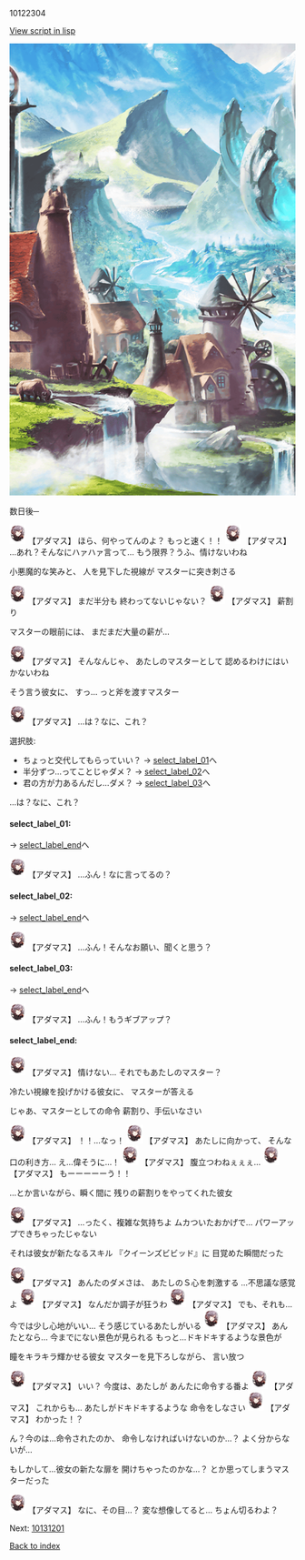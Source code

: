 10122304

[View script in lisp](../scripts/10122304.txt)

![foot_mountain_village.png](../images/backgrounds/foot_mountain_village.png)

数日後─

<img src="../images/units/101221.png" alt="101221.png" height="34"/>
【アダマス】
ほら、何やってんのよ？
もっと速く！！

<img src="../images/units/101221.png" alt="101221.png" height="34"/>
【アダマス】
…あれ？そんなにハァハァ言って…
もう限界？うふ、情けないわね

小悪魔的な笑みと、
人を見下した視線が
マスターに突き刺さる

<img src="../images/units/101221.png" alt="101221.png" height="34"/>
【アダマス】
まだ半分も
終わってないじゃない？

<img src="../images/units/101221.png" alt="101221.png" height="34"/>
【アダマス】
薪割り

マスターの眼前には、
まだまだ大量の薪が…

<img src="../images/units/101221.png" alt="101221.png" height="34"/>
【アダマス】
そんなんじゃ、
あたしのマスターとして
認めるわけにはいかないわね

そう言う彼女に、
すっ…
っと斧を渡すマスター

<img src="../images/units/101221.png" alt="101221.png" height="34"/>
【アダマス】
…は？なに、これ？

選択肢:
- ちょっと交代してもらっていい？ → [select_label_01](#select_label_01)へ
- 半分ずつ…ってことじゃダメ？ → [select_label_02](#select_label_02)へ
- 君の方が力あるんだし…ダメ？ → [select_label_03](#select_label_03)へ

…は？なに、これ？

#### select_label_01:
 → [select_label_end](#select_label_end)へ

<img src="../images/units/101221.png" alt="101221.png" height="34"/>
【アダマス】
…ふん！なに言ってるの？

#### select_label_02:
 → [select_label_end](#select_label_end)へ

<img src="../images/units/101221.png" alt="101221.png" height="34"/>
【アダマス】
…ふん！そんなお願い、聞くと思う？

#### select_label_03:
 → [select_label_end](#select_label_end)へ

<img src="../images/units/101221.png" alt="101221.png" height="34"/>
【アダマス】
…ふん！もうギブアップ？

#### select_label_end:

<img src="../images/units/101221.png" alt="101221.png" height="34"/>
【アダマス】
情けない…
それでもあたしのマスター？

冷たい視線を投げかける彼女に、
マスターが答える

じゃあ、マスターとしての命令
薪割り、手伝いなさい

<img src="../images/units/101221.png" alt="101221.png" height="34"/>
【アダマス】
！！…なっ！

<img src="../images/units/101221.png" alt="101221.png" height="34"/>
【アダマス】
あたしに向かって、
そんな口の利き方…
え…偉そうに…！

<img src="../images/units/101221.png" alt="101221.png" height="34"/>
【アダマス】
腹立つわねぇぇぇ…

<img src="../images/units/101221.png" alt="101221.png" height="34"/>
【アダマス】
もーーーーーう！！

…とか言いながら、瞬く間に
残りの薪割りをやってくれた彼女

<img src="../images/units/101221.png" alt="101221.png" height="34"/>
【アダマス】
…ったく、複雑な気持ちよ
ムカついたおかげで…
パワーアップできちゃったじゃない

それは彼女が新たなるスキル
『クイーンズビビッド』に
目覚めた瞬間だった

<img src="../images/units/101221.png" alt="101221.png" height="34"/>
【アダマス】
あんたのダメさは、
あたしのＳ心を刺激する
…不思議な感覚よ

<img src="../images/units/101221.png" alt="101221.png" height="34"/>
【アダマス】
なんだか調子が狂うわ

<img src="../images/units/101221.png" alt="101221.png" height="34"/>
【アダマス】
でも、それも…
今では少し心地がいい…
そう感じているあたしがいる

<img src="../images/units/101221.png" alt="101221.png" height="34"/>
【アダマス】
あんたとなら…
今までにない景色が見られる
もっと…ドキドキするような景色が

瞳をキラキラ輝かせる彼女
マスターを見下ろしながら、
言い放つ

<img src="../images/units/101221.png" alt="101221.png" height="34"/>
【アダマス】
いい？
今度は、あたしが
あんたに命令する番よ

<img src="../images/units/101221.png" alt="101221.png" height="34"/>
【アダマス】
これからも…
あたしがドキドキするような
命令をしなさい

<img src="../images/units/101221.png" alt="101221.png" height="34"/>
【アダマス】
わかった！？

ん？今のは…命令されたのか、
命令しなければいけないのか…？
よく分からないが…

もしかして…彼女の新たな扉を
開けちゃったのかな…？
とか思ってしまうマスターだった

<img src="../images/units/101221.png" alt="101221.png" height="34"/>
【アダマス】
なに、その目…？
変な想像してると…
ちょん切るわよ？


Next: [10131201](10131201.md)

[Back to index](index.md)
